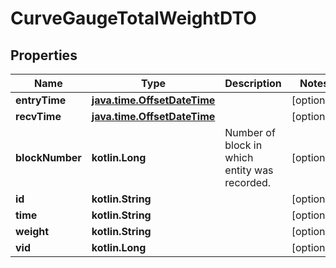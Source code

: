 
# CurveGaugeTotalWeightDTO

## Properties
Name | Type | Description | Notes
------------ | ------------- | ------------- | -------------
**entryTime** | [**java.time.OffsetDateTime**](java.time.OffsetDateTime.md) |  |  [optional]
**recvTime** | [**java.time.OffsetDateTime**](java.time.OffsetDateTime.md) |  |  [optional]
**blockNumber** | **kotlin.Long** | Number of block in which entity was recorded. |  [optional]
**id** | **kotlin.String** |  |  [optional]
**time** | **kotlin.String** |  |  [optional]
**weight** | **kotlin.String** |  |  [optional]
**vid** | **kotlin.Long** |  |  [optional]



